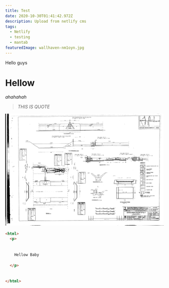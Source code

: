 ```yaml
---
title: Test
date: 2020-10-30T01:41:42.972Z
description: Upload from netlify cms
tags:
  - Netlify
  - testing
  - mantab
featuredImage: wallhaven-nm1oyn.jpg
---
```

Hello guys

# Hellow

*ahahahah*

> *THIS IS QUOTE*

![Gambar](bpp-4.png "Bangunan")

```html
<html>
  <p>
  
    
    Hellow Baby
  
  </p>


</html>
```